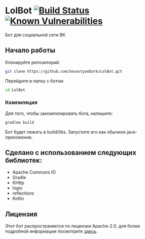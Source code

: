 # LolBot  [![Build Status](https://travis-ci.org/SevastyanDark/LolBot.svg?branch=master)](https://travis-ci.org/SevastyanDark/LolBot) [![Known Vulnerabilities](https://snyk.io/test/github/sevastyandark/lolbot/badge.svg?targetFile=build.gradle)](https://snyk.io/test/github/sevastyandark/lolbot?targetFile=build.gradle)

Бот для социальной сети ВК

## Начало работы

Клонируйте репозиторий:
```bash
git clone https://github.com/SevastyanDark/LolBot.git
```

Перейдите в папку с ботом
```bash
cd LolBot
```

### Компиляция

Для того, чтобы закомпилировать бота, напишите:
```bash
gradlew build
```
Бот будет лежать в build/libs. Запустите его как обычное java-приложение.

## Сделано с использованием следующих библиотек:

* Apache Commons IO
* Gradle
* KHttp
* logio
* reflections
* Kotlin

## Лицензия

Этот бот распространяется по лицензии Apache-2.0, для более подробной информации посмотрите [здесь](LICENSE.md).
